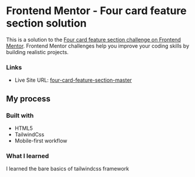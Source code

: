 # Frontend Mentor - Four card feature section solution

This is a solution to the [Four card feature section challenge on Frontend Mentor](https://www.frontendmentor.io/challenges/four-card-feature-section-weK1eFYK). Frontend Mentor challenges help you improve your coding skills by building realistic projects. 

### Links

- Live Site URL: [four-card-feature-section-master](https://domilsonfirmino.github.io/four-card-feature-section-master/)

## My process

### Built with

- HTML5
- TailwindCss
- Mobile-first workflow

### What I learned

I learned the bare basics of tailwindcss framework
